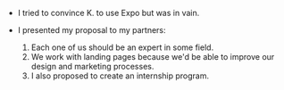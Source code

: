 - I tried to convince K. to use Expo but was in vain.

- I presented my proposal to my partners:
  1. Each one of us should be an expert in some field.
  1. We work with landing pages because we'd be able to improve our design and marketing processes.
  1. I also proposed to create an internship program.
